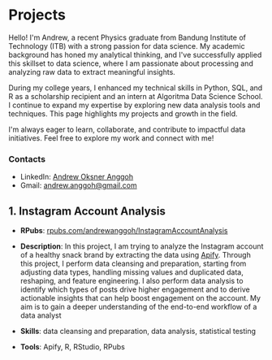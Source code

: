 # Projects

Hello! I'm Andrew, a recent Physics graduate from Bandung Institute of Technology (ITB) with a strong passion for data science. My academic background has honed my analytical thinking, and I've successfully applied this skillset to data science, where I am passionate about processing and analyzing raw data to extract meaningful insights.

During my college years, I enhanced my technical skills in Python, SQL, and R as a scholarship recipient and an intern at Algoritma Data Science School. I continue to expand my expertise by exploring new data analysis tools and techniques. This page highlights my projects and growth in the field.

I'm always eager to learn, collaborate, and contribute to impactful data initiatives. Feel free to explore my work and connect with me!

### Contacts
- LinkedIn: [Andrew Oksner Anggoh](https://www.linkedin.com/in/andrewoanggoh/)
- Gmail: andrew.anggoh@gmail.com

## 1. Instagram Account Analysis

  - **RPubs**: [rpubs.com/andrewanggoh/InstagramAccountAnalysis](https://rpubs.com/andrewanggoh/InstagramAccountAnalysis)

- **Description**: In this project, I am trying to analyze the Instagram account of a healthy snack brand by extracting the data using [Apify](https://apify.com/apify/instagram-scraper). Through this project, I perform data cleansing and preparation, starting from adjusting data types, handling missing values and duplicated data, reshaping, and feature engineering. I also perform data analysis to identify which types of posts drive higher engagement and to derive actionable insights that can help boost engagement on the account. My aim is to gain a deeper understanding of the end-to-end workflow of a data analyst

- **Skills**: data cleansing and preparation, data analysis, statistical testing
- **Tools**: Apify, R, RStudio, RPubs
